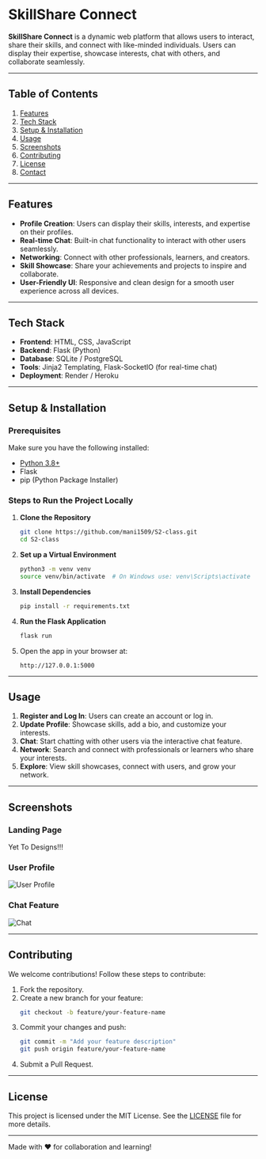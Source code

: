 # SkillShare Connect

**SkillShare Connect** is a dynamic web platform that allows users to interact, share their skills, and connect with like-minded individuals. Users can display their expertise, showcase interests, chat with others, and collaborate seamlessly.

---

## Table of Contents

1. [Features](#features)
2. [Tech Stack](#tech-stack)
3. [Setup & Installation](#setup--installation)
4. [Usage](#usage)
5. [Screenshots](#screenshots)
6. [Contributing](#contributing)
7. [License](#license)
8. [Contact](#contact)

---

## Features

- **Profile Creation**: Users can display their skills, interests, and expertise on their profiles.
- **Real-time Chat**: Built-in chat functionality to interact with other users seamlessly.
- **Networking**: Connect with other professionals, learners, and creators.
- **Skill Showcase**: Share your achievements and projects to inspire and collaborate.
- **User-Friendly UI**: Responsive and clean design for a smooth user experience across all devices.

---

## Tech Stack

- **Frontend**: HTML, CSS, JavaScript
- **Backend**: Flask (Python)
- **Database**: SQLite / PostgreSQL
- **Tools**: Jinja2 Templating, Flask-SocketIO (for real-time chat)
- **Deployment**: Render / Heroku

---

## Setup & Installation

### Prerequisites

Make sure you have the following installed:

- [Python 3.8+](https://www.python.org/downloads/)
- Flask
- pip (Python Package Installer)

### Steps to Run the Project Locally

1. **Clone the Repository**

   ```bash
   git clone https://github.com/mani1509/S2-class.git
   cd S2-class
   ```

2. **Set up a Virtual Environment**

   ```bash
   python3 -m venv venv
   source venv/bin/activate  # On Windows use: venv\Scripts\activate
   ```

3. **Install Dependencies**

   ```bash
   pip install -r requirements.txt
   ```

4. **Run the Flask Application**
   ```bash
   flask run
   ```
5. Open the app in your browser at:
   ```
   http://127.0.0.1:5000
   ```

---

## Usage

1. **Register and Log In**: Users can create an account or log in.
2. **Update Profile**: Showcase skills, add a bio, and customize your interests.
3. **Chat**: Start chatting with other users via the interactive chat feature.
4. **Network**: Search and connect with professionals or learners who share your interests.
5. **Explore**: View skill showcases, connect with users, and grow your network.

---

## Screenshots

### Landing Page

<!-- ![Landing Page](https://res.cloudinary.com/dg0u5ptwr/image/upload/v1732971088/gric5gjvrfuxzsgnmylq.jpg) -->

Yet To Designs!!!

### User Profile

![User Profile](https://res.cloudinary.com/dg0u5ptwr/image/upload/v1733863637/ro29uvs2jnmzygvjkq6u.png)

### Chat Feature

![Chat](https://res.cloudinary.com/dg0u5ptwr/image/upload/v1733863636/gakcdblwlyzrlgvdbyig.png)

---

## Contributing

We welcome contributions! Follow these steps to contribute:

1. Fork the repository.
2. Create a new branch for your feature:
   ```bash
   git checkout -b feature/your-feature-name
   ```
3. Commit your changes and push:
   ```bash
   git commit -m "Add your feature description"
   git push origin feature/your-feature-name
   ```
4. Submit a Pull Request.

---

## License

This project is licensed under the MIT License. See the [LICENSE](LICENSE) file for more details.

---

Made with ❤️ for collaboration and learning!
